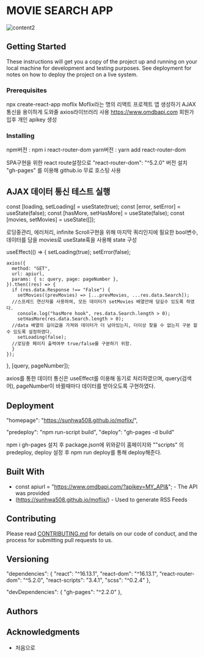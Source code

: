 
<h1>MOVIE SEARCH APP</h1>


![content2](https://user-images.githubusercontent.com/61695175/83228634-a2c80900-a1c1-11ea-8334-6a71dbf4cffb.png)
## 



## Getting Started

These instructions will get you a copy of the project up and running on your local machine for development and testing purposes. See deployment for notes on how to deploy the project on a live system.

### Prerequisites
npx create-react-app moflix Moflix라는 명의 리액트 프로젝트 앱 생성하기
AJAX통신을 용이하게 도와줄 axios라이브러리 사용
https://www.omdbapi.com 회원가입후 개인 apikey 생성

### Installing
npm버전 : npm i react-router-dom
yarn버전 : yarn add react-router-dom



 SPA구현을 위한 react route설정으로 "react-router-dom": "^5.2.0" 버전 설치
"gh-pages" 를 이용해 github.io 무료 호스팅 사용



## AJAX 데이터 통신 테스트 실행

  const [loading, setLoading] = useState(true);
  const [error, setError] = useState(false);
  const [hasMore, setHasMore] = useState(false);
  const [movies, setMovies] = useState([]);

로딩중관리, 에러처리, infinite Scroll구현을 위해 마지막 쿼리인지에 필요한 bool변수, 
데이터를 담을 movies로 useState훅을 사용해 state 구성 

  useEffect(() => {
    setLoading(true);
    setError(false);

    axios({
      method: "GET",
      url: apiurl,
      params: { s: query, page: pageNumber },
    }).then((res) => {
      if (res.data.Response !== "False") {
        setMovies((prevMovies) => [...prevMovies, ...res.data.Search]);
      //스프레드 연산자를 사용하여, 모든 데이터가 setMovies 배열안에 담길수 있도록 하였다. 
        console.log("hasMore hook", res.data.Search.length > 0);
        setHasMore(res.data.Search.length > 0);
      //data 배열의 길이값을 가져와 데이터가 더 남아있는지, 더이상 찾을 수 없는지 구분 할 수 있도록 설정하였다.
        setLoading(false);
      //로딩중 페이지 출력여부 true/false를 구분하기 위함.
      }
    });
  }, [query, pageNumber]);

axios를 통한 데이터 통신은 useEffect를 이용해 동기로 처리하였으며, query(검색어), pageNumber이 바뀔때마다
데이터를 받아오도록 구현하였다.



## Deployment
"homepage": "https://sunhwa508.github.io/moflix/",

   "predeploy": "npm run-script build",
    "deploy": "gh-pages -d build"

npm i gh-pages 설치 후
package.json에 위와같이 홈페이지와 ""scripts" 의 predeploy, deploy 설정 후
npm run deploy를 통해 deploy해준다.


## Built With

*  const apiurl = "https://www.omdbapi.com/?apikey=MY_API&"; - The API was provided
* (https://sunhwa508.github.io/moflix/) - Used to generate RSS Feeds

## Contributing

Please read [CONTRIBUTING.md](https://gist.github.com/PurpleBooth/b24679402957c63ec426) for details on our code of conduct, and the process for submitting pull requests to us.

## Versioning

 "dependencies": {
    "react": "^16.13.1",
    "react-dom": "^16.13.1",
    "react-router-dom": "^5.2.0",
    "react-scripts": "3.4.1",
    "scss": "^0.2.4"
  },

"devDependencies": {
    "gh-pages": "^2.2.0"
  },

## Authors


## Acknowledgments

* 처음으로 
